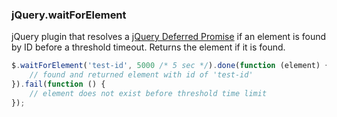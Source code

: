 ### jQuery.waitForElement ###

jQuery plugin that resolves a [jQuery Deferred Promise][1] if an element is found by ID before a threshold timeout.
Returns the element if it is found.

```javascript
$.waitForElement('test-id', 5000 /* 5 sec */).done(function (element) {
	// found and returned element with id of 'test-id'
}).fail(function () {
	// element does not exist before threshold time limit
});
```

[1]: http://api.jquery.com/deferred.promise/